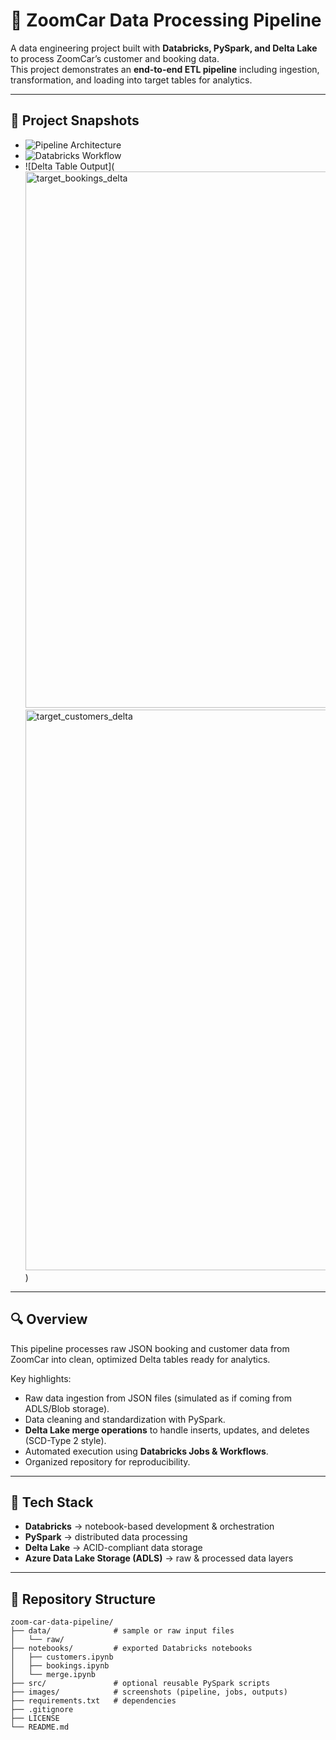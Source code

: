 # 🚗 ZoomCar Data Processing Pipeline

A data engineering project built with **Databricks, PySpark, and Delta Lake** to process ZoomCar’s customer and booking data.  
This project demonstrates an **end-to-end ETL pipeline** including ingestion, transformation, and loading into target tables for analytics.

---

## 📸 Project Snapshots

- ![Pipeline Architecture](<img width="1677" height="937" alt="pipeline" src="https://github.com/user-attachments/assets/d1dfac71-5b06-4632-8ae5-45be2d614c37" />)  
- ![Databricks Workflow](<img width="1677" height="930" alt="job_run" src="https://github.com/user-attachments/assets/1b166b9c-0fdc-4965-958f-8b16aa73ef8e" />)  
- ![Delta Table Output](<img width="1680" height="858" alt="target_bookings_delta" src="https://github.com/user-attachments/assets/7202eb11-b4b8-4c36-8feb-722bbf420f53" /><img width="1677" height="897" alt="target_customers_delta" src="https://github.com/user-attachments/assets/2d9dca97-e725-4f2e-91dc-8ce0609c2525" />)  

---

## 🔍 Overview

This pipeline processes raw JSON booking and customer data from ZoomCar into clean, optimized Delta tables ready for analytics.  

Key highlights:
- Raw data ingestion from JSON files (simulated as if coming from ADLS/Blob storage).
- Data cleaning and standardization with PySpark.
- **Delta Lake merge operations** to handle inserts, updates, and deletes (SCD-Type 2 style).
- Automated execution using **Databricks Jobs & Workflows**.
- Organized repository for reproducibility.

---

## 🧰 Tech Stack

- **Databricks** → notebook-based development & orchestration  
- **PySpark** → distributed data processing  
- **Delta Lake** → ACID-compliant data storage  
- **Azure Data Lake Storage (ADLS)** → raw & processed data layers  

---

## 📂 Repository Structure

```plaintext
zoom-car-data-pipeline/
├── data/              # sample or raw input files
│   └── raw/
├── notebooks/         # exported Databricks notebooks
│   ├── customers.ipynb
│   ├── bookings.ipynb
│   └── merge.ipynb
├── src/               # optional reusable PySpark scripts
├── images/            # screenshots (pipeline, jobs, outputs)
├── requirements.txt   # dependencies
├── .gitignore
├── LICENSE
└── README.md
